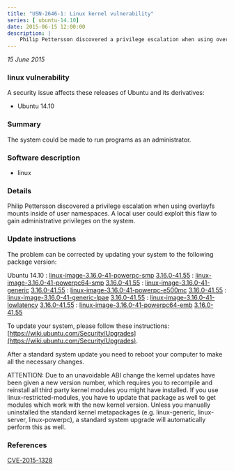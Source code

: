 ```yaml
---
title: "USN-2646-1: Linux kernel vulnerability"
series: [ ubuntu-14.10]
date: 2015-06-15 12:00:00
description: |
    Philip Pettersson discovered a privilege escalation when using overlayfs mounts inside of user namespaces. A local user could exploit this flaw to gain administrative privileges on the system. 
--- 
```

 
 

*15 June 2015*

### linux vulnerability

A security issue affects these releases of Ubuntu and its derivatives:

* Ubuntu 14.10

### Summary

The system could be made to run programs as an administrator. 

### Software description

* linux 

### Details

Philip Pettersson discovered a privilege escalation when using overlayfs mounts inside of user namespaces. A local user could exploit this flaw to gain administrative privileges on the system. 

### Update instructions

The problem can be corrected by updating your system to the following package version:

Ubuntu 14.10
 : [linux-image-3.16.0-41-powerpc-smp](https://launchpad.net/ubuntu/+source/linux) <span> [3.16.0-41.55](https://launchpad.net/ubuntu/+source/linux/3.16.0-41.55) </span> 
 : [linux-image-3.16.0-41-powerpc64-smp](https://launchpad.net/ubuntu/+source/linux) <span> [3.16.0-41.55](https://launchpad.net/ubuntu/+source/linux/3.16.0-41.55) </span> 
 : [linux-image-3.16.0-41-generic](https://launchpad.net/ubuntu/+source/linux) <span> [3.16.0-41.55](https://launchpad.net/ubuntu/+source/linux/3.16.0-41.55) </span> 
 : [linux-image-3.16.0-41-powerpc-e500mc](https://launchpad.net/ubuntu/+source/linux) <span> [3.16.0-41.55](https://launchpad.net/ubuntu/+source/linux/3.16.0-41.55) </span> 
 : [linux-image-3.16.0-41-generic-lpae](https://launchpad.net/ubuntu/+source/linux) <span> [3.16.0-41.55](https://launchpad.net/ubuntu/+source/linux/3.16.0-41.55) </span> 
 : [linux-image-3.16.0-41-lowlatency](https://launchpad.net/ubuntu/+source/linux) <span> [3.16.0-41.55](https://launchpad.net/ubuntu/+source/linux/3.16.0-41.55) </span> 
 : [linux-image-3.16.0-41-powerpc64-emb](https://launchpad.net/ubuntu/+source/linux) <span> [3.16.0-41.55](https://launchpad.net/ubuntu/+source/linux/3.16.0-41.55) </span> 

To update your system, please follow these instructions: [https://wiki.ubuntu.com/Security/Upgrades](https://wiki.ubuntu.com/Security/Upgrades).

After a standard system update you need to reboot your computer to make all the necessary changes.

ATTENTION: Due to an unavoidable ABI change the kernel updates have been given a new version number, which requires you to recompile and reinstall all third party kernel modules you might have installed. If you use linux-restricted-modules, you have to update that package as well to get modules which work with the new kernel version. Unless you manually uninstalled the standard kernel metapackages (e.g. linux-generic, linux-server, linux-powerpc), a standard system upgrade will automatically perform this as well. 

### References

 
 [CVE-2015-1328](http://people.ubuntu.com/~ubuntu-security/cve/CVE-2015-1328)
 

